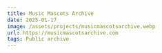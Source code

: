 ```yaml
---
title: Music Mascots Archive
date: 2025-01-17
image: /assets/projects/musicmascotsarchive.webp
url: https://musicmascotsarchive.com
tags: Public archive
---
```


